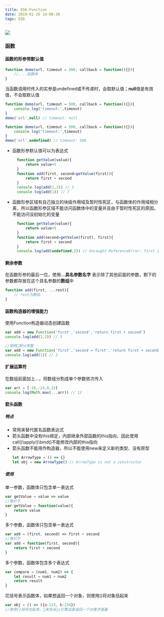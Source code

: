 ```yaml
---
title: ES6-Function
date: 2019-01-26 14:08:30
tags: ES6
---
```

![](https://ws1.sinaimg.cn/large/e4d30300ly1g0qs1z3avzj216w0lggpe.jpg)
### 函数
#### 函数的形参带默认值
```js
function demo(url, timeout = 500, callback = function(){}){
    //....函数体
}
```
当函数调用时传入的实参是undefined或不传递时，会取默认值；**null**值是有效值，不会取默认值
```js
function demo(url, timeout = 500, callback = function(){}){
    console.log('timeout:',timeout)
}
demo('url',null) // timeout: null

function demo(url, timeout = 500, callback = function(){}){
    console.log('timeout:',timeout)
}
demo('url',undefined) // timeout: 500
```
- 函数形参默认值可以为表达式
  ```js
    function getValue(value){
        return value+5
    }
    function add(first, second=getValue(first)){
        return first + second
    }
    console.log(add(1,2)) // 3
    console.log(add(1)) // 7
  ```
- 函数形参区域有自己独立的块级作用域及暂时性死区，与函数体的作用域相分离，所以函数形参区域不能访问函数体中的变量并且由于暂时性死区的原因，不能访问没初始化的变量
  ```js
    function getValue(value){
        return value+5
    }
    function add(second=getValue(first), first){
        return first + second
    }
    console.log(add(undefined,2)) // Uncaught ReferenceError: first is not defined
  ```
#### 剩余参数
在函数形参的最后一位，使用<b>...具名参数名字</b> 表示除了其他前面的参数，剩下的参数都存放在这个具名参数的**数组**中
```js
function add(first, ...rest){
    // rest为数组
}
```

#### 函数构造器的增强能力
使用Function构造器动态创建函数
```js
var add = new Function('first','second','return first + second')
console.log(add(1,2)) // 3

//使用默认参数
var add = new Function('first','second = first','return first + second')
console.log(add(1)) // 2
```
#### 扩展运算符
在数组前面加上...，将数组分割成单个参数依次传入
```js
var arr = [-10,-23,0,12]
console.log(Math.max(...arr)) // 12
```

#### 箭头函数
##### 特点
- 常用来替代匿名函数表达式
- 箭头函数中没有this绑定，内部继承外部函数的this指向，因此使用call()\apply()\bind()不能修改内部的this指向
- 箭头函数不能用作构造器，所以不能使用new来定义新的类型、没有原型
  ```js
  let ArrowType = () => {}
  let obj = new ArrowType() // ArrowType is not a constructor
  ```
##### 使用
单一参数，函数体只包含单一表达式
```js
var getValue = value => value 
//等价于
var getValue = function(value){
    return value
}
```
多个参数，函数体只包含单一表达式
```js
var add = (first, second) => first + second
//等价于
var add = function(first, second){
    return first + second
}
```
多个参数，函数体包含多个表达式
```js
var compare = (num1, num2) => {
    let result = num1 > num2
    return result
}
```
花括号表示函数体，如果想返回一个对象，则使用()将对象括起来
```js
var obj = () => ({a:123, b:234})
//使用()括号包起来，来告诉js引擎这是返回一个对象字面量
```

